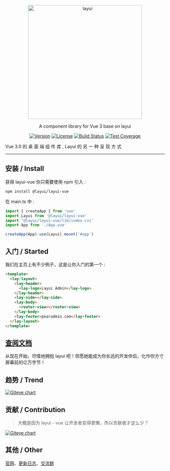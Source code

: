<p align="center">
  <a href="http://layui-vue.pearadmin.com">
    <img src="https://sentsin.gitee.io/res/images/layui/layui.png" alt="layui" width="360">
  </a>
</p>

<p align="center">
  A component library for Vue 3 base on layui
</p>

<p align="center">  
  <a href="https://www.npmjs.com/package/@layui/layui-vue"><img src="https://img.shields.io/npm/v/@layui/layui-vue.svg?sanitize=true" alt="Version"></a>
  <a href="https://www.npmjs.com/package/layui"><img src="https://img.shields.io/npm/l/layui.svg?sanitize=true" alt="License"></a>
  <a href="https://travis-ci.org/sentsin/layui"><img alt="Build Status" src="https://img.shields.io/travis/sentsin/layui/master.svg"></a>
  <a href="https://coveralls.io/r/sentsin/layui?branch=master"><img alt="Test Coverage" src="https://img.shields.io/coveralls/sentsin/layui/master.svg"></a>
</p>

Vue 3.0 的 桌 面 端 组 件 库 , Layui 的 另 一 种 呈 现 方 式

---

## 安装 / Install

获得 layui-vue 你只需要使用 npm 引入 :

```
npm install @layui/layui-vue
```

在 main.ts 中 :

```js
import { createApp } from 'vue'
import Layui from '@layui/layui-vue'
import '@layui/layui-vue/lib/index.css'
import App from './App.vue'

createApp(App).use(Layui).mount('#app')
```

## 入门 / Started

我们在主页上有不少例子，这是让你入门的第一个 :

```html
<template>
  <lay-layout>
    <lay-header>
      <lay-logo>Layui Admin</lay-logo>
    </lay-header>
    <lay-side></lay-side>
    <lay-body>
      <router-view></router-view>
    </lay-body>
    <lay-footer>pearadmin.com</lay-footer>
  </lay-layout>
</template>
```

## [查阅文档](http://layui-vue.pearadmin.com/)

从现在开始，尽情地拥抱 layui 吧！但愿她能成为你长远的开发伴侣，化作你方寸屏幕前的亿万字节！

## 趋势 / Trend

[![Giteye chart](https://chart.giteye.net/gitee/layui-vue/layui-vue/5ZQ67WWS.png)](https://giteye.net/chart/5ZQ67WWS)

## 贡献 / Contribution

> 大概是因为 layui - vue 让开发者变得更懒，所以贡献者才这么少？  

[![Giteye chart](https://chart.giteye.net/gitee/layui-vue/layui-vue/DBC9Z6HQ.png)](https://giteye.net/chart/DBC9Z6HQ)

## 其他 / Other

[官网](http://layui-vue.pearadmin.com/)、[更新日志](http://layui-vue.pearadmin.com/zh-CN/guide/changelog)、[交流群](https://jq.qq.com/?_wv=1027&k=ffiUQgnE)
